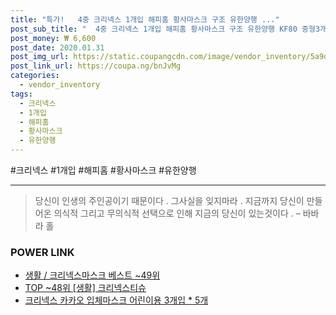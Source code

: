 ```yaml
--- 
title: "특가!   4중 크리넥스 1개입 해피홈 황사마스크 구조 유한양행 ..." 
post_sub_title: "  4중 크리넥스 1개입 해피홈 황사마스크 구조 유한양행 KF80 중형3개입" 
post_money: ₩ 6,600 
post_date: 2020.01.31 
post_img_url: https://static.coupangcdn.com/image/vendor_inventory/5a9d/280c0f37d261a5a26e769f3bbb90cb36a3acd845c3af3107a5da18f960a2.jpg 
post_link_url: https://coupa.ng/bnJvMg 
categories: 
  - vendor_inventory 
tags: 
  - 크리넥스 
  - 1개입 
  - 해피홈 
  - 황사마스크 
  - 유한양행 
--- 
```

  #크리넥스 #1개입 #해피홈 #황사마스크 #유한양행 
<hr> 

> 당신이 인생의 주인공이기 때문이다 . 그사실을 잊지마라 . 지금까지 당신이 만들어온 의식적 그리고 무의식적 선택으로 인해 지금의 당신이 있는것이다 .  – 바바라 홀 


### POWER LINK

* <a href="https://blog.naver.com/santokki14/221786800619" target="_blank">생활 / 크리넥스마스크 베스트 ~49위</a>
* <a href="https://blog.naver.com/an0733/221784554585" target="_blank"> TOP ~48위 [생활] 크리넥스티슈</a>
* <a href="https://blog.naver.com/fasyy4321/221790275936" target="_blank">크리넥스 카카오 입체마스크 어린이용 3개입 * 5개</a>
